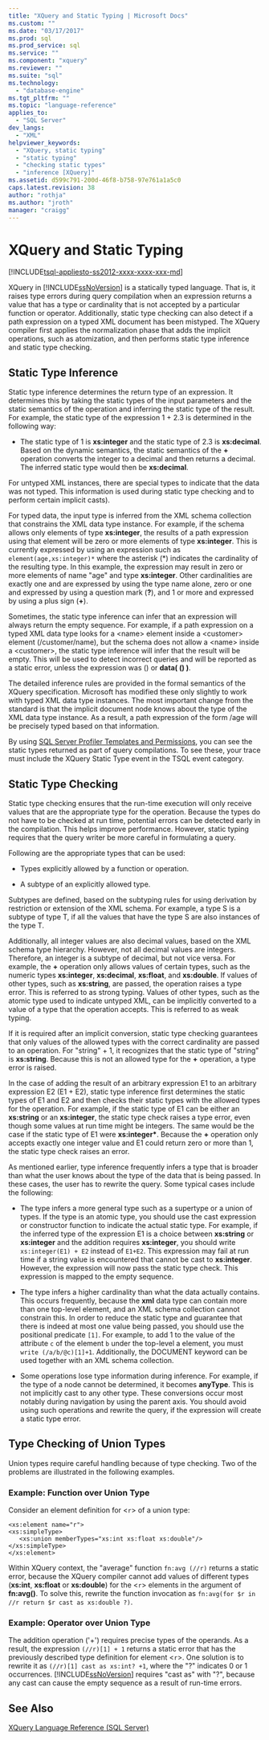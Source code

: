 ```yaml
---
title: "XQuery and Static Typing | Microsoft Docs"
ms.custom: ""
ms.date: "03/17/2017"
ms.prod: sql
ms.prod_service: sql
ms.service: ""
ms.component: "xquery"
ms.reviewer: ""
ms.suite: "sql"
ms.technology: 
  - "database-engine"
ms.tgt_pltfrm: ""
ms.topic: "language-reference"
applies_to: 
  - "SQL Server"
dev_langs: 
  - "XML"
helpviewer_keywords: 
  - "XQuery, static typing"
  - "static typing"
  - "checking static types"
  - "inference [XQuery]"
ms.assetid: d599c791-200d-46f8-b758-97e761a1a5c0
caps.latest.revision: 38
author: "rothja"
ms.author: "jroth"
manager: "craigg"
---
```

# XQuery and Static Typing
[!INCLUDE[tsql-appliesto-ss2012-xxxx-xxxx-xxx-md](../includes/tsql-appliesto-ss2012-xxxx-xxxx-xxx-md.md)]

  XQuery in [!INCLUDE[ssNoVersion](../includes/ssnoversion-md.md)] is a statically typed language. That is, it raises type errors during query compilation when an expression returns a value that has a type or cardinality that is not accepted by a particular function or operator. Additionally, static type checking can also detect if a path expression on a typed XML document has been mistyped. The XQuery compiler first applies the normalization phase that adds the implicit operations, such as atomization, and then performs static type inference and static type checking.  
  
## Static Type Inference  
 Static type inference determines the return type of an expression. It determines this by taking the static types of the input parameters and the static semantics of the operation and inferring the static type of the result. For example, the static type of the expression 1 + 2.3 is determined in the following way:  
  
-   The static type of 1 is **xs:integer** and the static type of 2.3 is **xs:decimal**. Based on the dynamic semantics, the static semantics of the **+** operation converts the integer to a decimal and then returns a decimal. The inferred static type would then be **xs:decimal**.  
  
 For untyped XML instances, there are special types to indicate that the data was not typed. This information is used during static type checking and to perform certain implicit casts).  
  
 For typed data, the input type is inferred from the XML schema collection that constrains the XML data type instance. For example, if the schema allows only elements of type **xs:integer**, the results of a path expression using that element will be zero or more elements of type **xs:integer**. This is currently expressed by using an expression such as `element(age,xs:integer)*` where the asterisk (\*) indicates the cardinality of the resulting type. In this example, the expression may result in zero or more elements of name "age" and type **xs:integer**. Other cardinalities are exactly one and are expressed by using the type name alone, zero or one and expressed by using a question mark (**?**), and 1 or more and expressed by using a plus sign (**+**).  
  
 Sometimes, the static type inference can infer that an expression will always return the empty sequence. For example, if a path expression on a typed XML data type looks for a \<name> element inside a \<customer> element (/customer/name), but the schema does not allow a \<name> inside a \<customer>, the static type inference will infer that the result will be empty. This will be used to detect incorrect queries and will be reported as a static error, unless the expression was () or **data( () )**.  
  
 The detailed inference rules are provided in the formal semantics of the XQuery specification. Microsoft has modified these only slightly to work with typed XML data type instances. The most important change from the standard is that the implicit document node knows about the type of the XML data type instance. As a result, a path expression of the form /age will be precisely typed based on that information.  
  
 By using [SQL Server Profiler Templates and Permissions](../tools/sql-server-profiler/sql-server-profiler-templates-and-permissions.md), you can see the static types returned as part of query compilations. To see these, your trace must include the XQuery Static Type event in the TSQL event category.  
  
## Static Type Checking  
 Static type checking ensures that the run-time execution will only receive values that are the appropriate type for the operation. Because the types do not have to be checked at run time, potential errors can be detected early in the compilation. This helps improve performance. However, static typing requires that the query writer be more careful in formulating a query.  
  
 Following are the appropriate types that can be used:  
  
-   Types explicitly allowed by a function or operation.  
  
-   A subtype of an explicitly allowed type.  
  
 Subtypes are defined, based on the subtyping rules for using derivation by restriction or extension of the XML schema. For example, a type S is a subtype of type T, if all the values that have the type S are also instances of the type T.  
  
 Additionally, all integer values are also decimal values, based on the XML schema type hierarchy. However, not all decimal values are integers. Therefore, an integer is a subtype of decimal, but not vice versa. For example, the **+** operation only allows values of certain types, such as the numeric types **xs:integer**, **xs:decimal**, **xs:float**, and **xs:double**. If values of other types, such as **xs:string**, are passed, the operation raises a type error. This is referred to as strong typing. Values of other types, such as the atomic type used to indicate untyped XML, can be implicitly converted to a value of a type that the operation accepts. This is referred to as weak typing.  
  
 If it is required after an implicit conversion, static type checking guarantees that only values of the allowed types with the correct cardinality are passed to an operation. For "string" + 1, it recognizes that the static type of "string" is **xs:string**. Because this is not an allowed type for the **+** operation, a type error is raised.  
  
 In the case of adding the result of an arbitrary expression E1 to an arbitrary expression E2 (E1 + E2), static type inference first determines the static types of E1 and E2 and then checks their static types with the allowed types for the operation. For example, if the static type of E1 can be either an **xs:string** or an **xs:integer**, the static type check raises a type error, even though some values at run time might be integers. The same would be the case if the static type of E1 were **xs:integer\***. Because the **+** operation only accepts exactly one integer value and E1 could return zero or more than 1, the static type check raises an error.  
  
 As mentioned earlier, type inference frequently infers a type that is broader than what the user knows about the type of the data that is being passed. In these cases, the user has to rewrite the query. Some typical cases include the following:  
  
-   The type infers a more general type such as a supertype or a union of types. If the type is an atomic type, you should use the cast expression or constructor function to indicate the actual static type. For example, if the inferred type of the expression E1 is a choice between **xs:string** or **xs:integer** and the addition requires **xs:integer**, you should write `xs:integer(E1) + E2` instead of `E1+E2`. This expression may fail at run time if a string value is encountered that cannot be cast to **xs:integer**. However, the expression will now pass the static type check. This expression is mapped to the empty sequence.  
  
-   The type infers a higher cardinality than what the data actually contains. This occurs frequently, because the **xml** data type can contain more than one top-level element, and an XML schema collection cannot constrain this. In order to reduce the static type and guarantee that there is indeed at most one value being passed, you should use the positional predicate `[1]`. For example, to add 1 to the value of the attribute `c` of the element `b` under the top-level a element, you must `write (/a/b/@c)[1]+1`. Additionally, the DOCUMENT keyword can be used together with an XML schema collection.  
  
-   Some operations lose type information during inference. For example, if the type of a node cannot be determined, it becomes **anyType**. This is not implicitly cast to any other type. These conversions occur most notably during navigation by using the parent axis. You should avoid using such operations and rewrite the query, if the expression will create a static type error.  
  
## Type Checking of Union Types  
 Union types require careful handling because of type checking. Two of the problems are illustrated in the following examples.  
  
### Example: Function over Union Type  
 Consider an element definition for <`r`> of a union type:  
  
```  
<xs:element name="r">  
<xs:simpleType>  
   <xs:union memberTypes="xs:int xs:float xs:double"/>  
</xs:simpleType>  
</xs:element>  
```  
  
 Within XQuery context, the "average" function `fn:avg (//r)` returns a static error, because the XQuery compiler cannot add values of different types (**xs:int**, **xs:float** or **xs:double**) for the <`r`> elements in the argument of **fn:avg()**. To  solve this, rewrite the function invocation as `fn:avg(for $r in //r return $r cast as xs:double ?)`.  
  
### Example: Operator over Union Type  
 The addition operation ('+') requires precise types of the operands. As a result, the expression `(//r)[1] + 1` returns a static error that has the previously described type definition for element <`r`>. One solution is to rewrite it as `(//r)[1] cast as xs:int? +1`, where the "?" indicates 0 or 1 occurrences. [!INCLUDE[ssNoVersion](../includes/ssnoversion-md.md)] requires "cast as" with "?", because any cast can cause the empty sequence as a result of run-time errors.  
  
## See Also  
 [XQuery Language Reference &#40;SQL Server&#41;](../xquery/xquery-language-reference-sql-server.md)  
  
  
